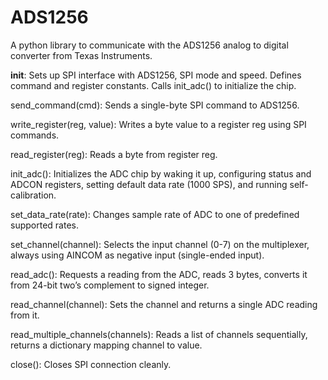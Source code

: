 # ADS1256

A python library to communicate with the ADS1256 analog to digital converter from Texas Instruments.

__init__: Sets up SPI interface with ADS1256, SPI mode and speed. Defines command and register constants. Calls init_adc() to initialize the chip.

send_command(cmd): Sends a single-byte SPI command to ADS1256.

write_register(reg, value): Writes a byte value to a register reg using SPI commands.

read_register(reg): Reads a byte from register reg.

init_adc(): Initializes the ADC chip by waking it up, configuring status and ADCON registers, setting default data rate (1000 SPS), and running self-calibration.

set_data_rate(rate): Changes sample rate of ADC to one of predefined supported rates.

set_channel(channel): Selects the input channel (0-7) on the multiplexer, always using AINCOM as negative input (single-ended input).

read_adc(): Requests a reading from the ADC, reads 3 bytes, converts it from 24-bit two’s complement to signed integer.

read_channel(channel): Sets the channel and returns a single ADC reading from it.

read_multiple_channels(channels): Reads a list of channels sequentially, returns a dictionary mapping channel to value.

close(): Closes SPI connection cleanly.
